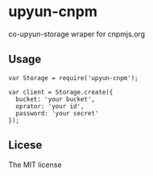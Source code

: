 upyun-cnpm
==========
co-upyun-storage wraper for cnpmjs.org

## Usage

```
var Storage = require('upyun-cnpm');

var client = Storage.create({
  bucket: 'your bucket',
  oprator: 'your id',
  password: 'your secret'
});
```

## Licese
The MIT license
